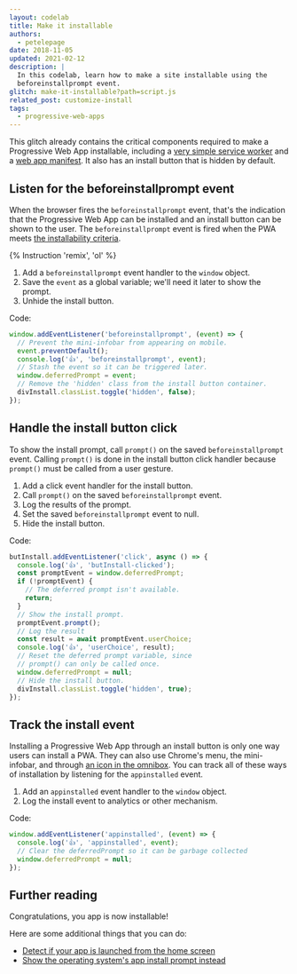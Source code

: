 ```yaml
---
layout: codelab
title: Make it installable
authors:
  - petelepage
date: 2018-11-05
updated: 2021-02-12
description: |
  In this codelab, learn how to make a site installable using the
  beforeinstallprompt event.
glitch: make-it-installable?path=script.js
related_post: customize-install
tags:
  - progressive-web-apps
---
```


This glitch already contains the critical components required to make a
Progressive Web App installable, including a
[very simple service worker](https://glitch.com/edit/#!/make-it-installable?path=service-worker.js)
and a
[web app manifest](https://glitch.com/edit/#!/make-it-installable?path=manifest.json).
It also has an install button that is hidden by default.

## Listen for the beforeinstallprompt event

When the browser fires the `beforeinstallprompt` event, that's the indication
that the Progressive Web App can be installed and an install button can be shown
to the user. The `beforeinstallprompt` event is fired when the PWA meets [the
installability criteria](/install-criteria/).

{% Instruction 'remix', 'ol' %}
1. Add a `beforeinstallprompt` event handler to the `window` object.
1. Save the `event` as a global variable; we'll need it later to show the
    prompt.
1. Unhide the install button.

Code:

```js
window.addEventListener('beforeinstallprompt', (event) => {
  // Prevent the mini-infobar from appearing on mobile.
  event.preventDefault();
  console.log('👍', 'beforeinstallprompt', event);
  // Stash the event so it can be triggered later.
  window.deferredPrompt = event;
  // Remove the 'hidden' class from the install button container.
  divInstall.classList.toggle('hidden', false);
});
```

## Handle the install button click

To show the install prompt, call `prompt()` on the saved `beforeinstallprompt`
event. Calling `prompt()` is done in the install button click handler because
`prompt()` must be called from a user gesture.

1. Add a click event handler for the install button.
1. Call `prompt()` on the saved `beforeinstallprompt` event.
1. Log the results of the prompt.
1. Set the saved `beforeinstallprompt` event to null.
1. Hide the install button.

Code:

```js
butInstall.addEventListener('click', async () => {
  console.log('👍', 'butInstall-clicked');
  const promptEvent = window.deferredPrompt;
  if (!promptEvent) {
    // The deferred prompt isn't available.
    return;
  }
  // Show the install prompt.
  promptEvent.prompt();
  // Log the result
  const result = await promptEvent.userChoice;
  console.log('👍', 'userChoice', result);
  // Reset the deferred prompt variable, since
  // prompt() can only be called once.
  window.deferredPrompt = null;
  // Hide the install button.
  divInstall.classList.toggle('hidden', true);
});
```

## Track the install event

Installing a Progressive Web App through an install button is only one way users
can install a PWA. They can also use Chrome's menu, the mini-infobar, and
through [an icon in the omnibox](/promote-install/#browser-promotion). You can
track all of these ways of installation by listening for the `appinstalled`
event.

1. Add an `appinstalled` event handler to the `window` object.
1. Log the install event to analytics or other mechanism.

Code:

```js
window.addEventListener('appinstalled', (event) => {
  console.log('👍', 'appinstalled', event);
  // Clear the deferredPrompt so it can be garbage collected
  window.deferredPrompt = null;
});
```

## Further reading

Congratulations, you app is now installable!

Here are some additional things that you can do:

+  [Detect if your app is launched from the home screen](/customize-install/#detect-mode)
+  [Show the operating system's app install prompt instead](https://developers.google.com/web/fundamentals/app-install-banners/native)
